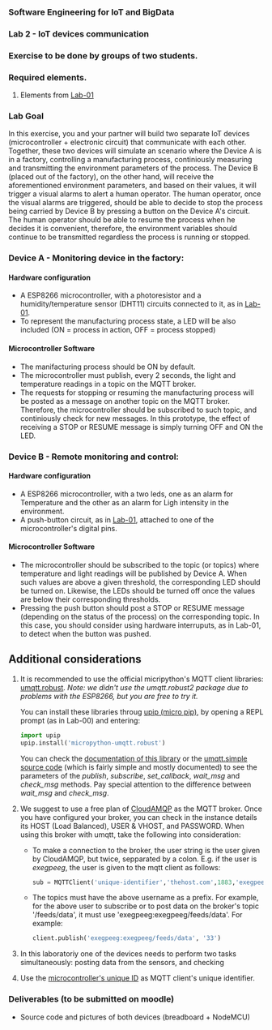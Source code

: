
### Software Engineering for IoT and BigData

### Lab 2 - IoT devices communication

### Exercise to be done by groups of two students.

### Required elements.

1. Elements from [Lab-01]()

### Lab Goal

In this exercise, you and your partner will build two separate IoT devices (microcontroller + electronic circuit) that communicate with each other. Together, these two devices will simulate an scenario where the Device A is in a factory, controlling a manufacturing process, continiously measuring and transmitting the environment parameters of the process. The Device B (placed out of the factory), on the other hand, will receive the aforementioned environment parameters, and based on their values, it will trigger a visual alarms to alert a human operator. The human operator, once the visual alarms are triggered, should be able to decide to stop the process being carried by Device B by pressing a button on the Device A's circuit. The human operator should be able to resume the process when he decides it is convenient, therefore, the environment variables should continue to be transmitted regardless the process is running or stopped.


### Device A - Monitoring device in the factory:
#### Hardware configuration
- A ESP8266 microcontroller, with a photoresistor and a humidity/temperature sensor (DHT11) circuits connected to it, as in [Lab-01]().
- To represent the manufacturing process state, a LED will be also included (ON = process in action, OFF = process stopped)

#### Microcontroller Software
- The manifacturing process should be ON by default.
- The microcontroller must publish, every 2 seconds, the light and temperature readings in a topic on the MQTT broker.
- The requests for stopping or resuming the manufacturing process will be posted as a message on another topic on the MQTT broker. Therefore, the microcontroller should be subscribed to such topic, and continiously check for new messages. In this prototype, the effect of receiving a STOP or RESUME message is simply turning OFF and ON the LED.


### Device B - Remote monitoring and control:
#### Hardware configuration
- A ESP8266 microcontroller, with a two leds, one as an alarm for Temperature and the other as an alarm for Ligh intensity in the environment.
- A push-button circuit, as in [Lab-01](), attached to one of the microcontroller's digital pins.

#### Microcontroller Software
- The microcontroller should be subscribed to the topic (or topics) where temperature and light readings will be published by Device A. When such values are above a given threshold, the corresponding LED should be turned on. Likewise, the LEDs should be turned off once the values are below their corresponding thresholds.
- Pressing the push button should post a STOP or RESUME message (depending on the status of the process) on the corresponding topic. In this case, you should consider using hardware interruputs, as in Lab-01, to detect when the button was pushed.



## Additional considerations

1. It is recommended to use the official micripython's MQTT client libraries: [umqtt.robust](https://github.com/micropython/micropython-lib/tree/master/umqtt.robust). *Note: we didn't use the umqtt.robust2 package due to problems with the ESP8266, but you are free to try it.*

	You can install these libraries throug [upip (micro pip)](https://docs.micropython.org/en/latest/reference/packages.html), by opening a REPL prompt (as in Lab-00) and entering:

	```python
	import upip
	upip.install('micropython-umqtt.robust')
	```

	You can check the [documentation of this library](https://pypi.org/project/micropython-umqtt.simple/) or the [umqtt.simple source code](https://github.com/micropython/micropython-lib/blob/master/umqtt.simple/umqtt/simple.py) (which is fairly simple and mostly documented) to see the parameters of the *publish*, *subscribe*, *set_callback*, *wait_msg* and *check_msg* methods. Pay special attention to the difference between *wait_msg* and *check_msg*. 

2. We suggest to use a free plan of [CloudAMQP](https://www.cloudamqp.com/) as the MQTT broker. Once you have configured your broker, you can check in the instance details its HOST (Load Balanced), USER & VHOST, and PASSWORD. When using this broker with umqtt, take the following into consideration:
	- To make a connection to the broker, the user string is the user given by CloudAMQP, but twice, sepparated by a colon. E.g. if the user is *exegpeeg*, the user is given to the mqtt client as follows:

		```python
		sub = MQTTClient('unique-identifier','thehost.com',1883,'exegpeeg:exegpeeg','ThePassword')
		```
	- The topics must have the above username as a prefix. For example, for the above user to subscribe or to post data on the broker's topic '/feeds/data', it must use 'exegpeeg:exegpeeg/feeds/data'. For example:

		```python
		client.publish('exegpeeg:exegpeeg/feeds/data', '33')
		```

3. In this laboratoriy one of the devices needs to perform two tasks simultaneously: posting data from the sensors, and checking 

4. Use the [microcontroller's unique ID](https://docs.micropython.org/en/latest/library/machine.html) as MQTT client's unique identifier.


### Deliverables (to be submitted on moodle)

- Source code and pictures of both devices (breadboard + NodeMCU)